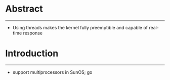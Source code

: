 # Abstract
----
* Using threads makes the kernel fully preemptible and capable of real-time response
# Introduction
----
- support multiprocessors in SunOS; go